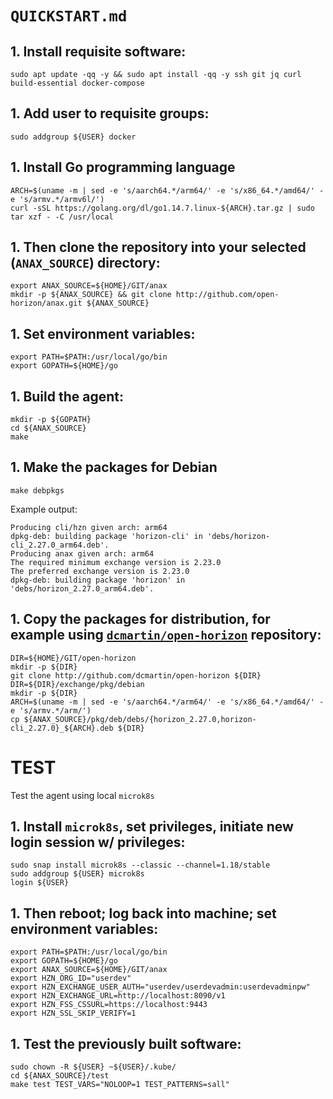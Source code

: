 # `QUICKSTART.md`

## 1. Install requisite software:

```
sudo apt update -qq -y && sudo apt install -qq -y ssh git jq curl build-essential docker-compose
```

## 1. Add user to requisite groups:

```
sudo addgroup ${USER} docker
```

## 1. Install Go programming language

```
ARCH=$(uname -m | sed -e 's/aarch64.*/arm64/' -e 's/x86_64.*/amd64/' -e 's/armv.*/armv6l/')
curl -sSL https://golang.org/dl/go1.14.7.linux-${ARCH}.tar.gz | sudo tar xzf - -C /usr/local
```

## 1. Then clone the repository into your selected (`ANAX_SOURCE`) directory:

```
export ANAX_SOURCE=${HOME}/GIT/anax
mkdir -p ${ANAX_SOURCE} && git clone http://github.com/open-horizon/anax.git ${ANAX_SOURCE}
```

## 1. Set environment variables:

```
export PATH=$PATH:/usr/local/go/bin
export GOPATH=${HOME}/go
```

## 1. Build the agent:

```
mkdir -p ${GOPATH}
cd ${ANAX_SOURCE}
make
```

## 1. Make the packages for Debian

```
make debpkgs
```

Example output:

```
Producing cli/hzn given arch: arm64
dpkg-deb: building package 'horizon-cli' in 'debs/horizon-cli_2.27.0_arm64.deb'.
Producing anax given arch: arm64
The required minimum exchange version is 2.23.0
The preferred exchange version is 2.23.0
dpkg-deb: building package 'horizon' in 'debs/horizon_2.27.0_arm64.deb'.
```

## 1. Copy the packages for distribution, for example using [`dcmartin/open-horizon`](http://github.com/dcmartin/open-horizon) repository:

```
DIR=${HOME}/GIT/open-horizon
mkdir -p ${DIR} 
git clone http://github.com/dcmartin/open-horizon ${DIR}
DIR=${DIR}/exchange/pkg/debian 
mkdir -p ${DIR} 
ARCH=$(uname -m | sed -e 's/aarch64.*/arm64/' -e 's/x86_64.*/amd64/' -e 's/armv.*/arm/')
cp ${ANAX_SOURCE}/pkg/deb/debs/{horizon_2.27.0,horizon-cli_2.27.0}_${ARCH}.deb ${DIR}
```

# TEST
Test the agent using local `microk8s`

## 1. Install `microk8s`, set privileges, initiate new login session w/ privileges:

```
sudo snap install microk8s --classic --channel=1.18/stable
sudo addgroup ${USER} microk8s
login ${USER}
```

## 1. Then reboot; log back into machine; set environment variables:

```
export PATH=$PATH:/usr/local/go/bin
export GOPATH=${HOME}/go
export ANAX_SOURCE=${HOME}/GIT/anax
export HZN_ORG_ID="userdev"
export HZN_EXCHANGE_USER_AUTH="userdev/userdevadmin:userdevadminpw"
export HZN_EXCHANGE_URL=http://localhost:8090/v1
export HZN_FSS_CSSURL=https://localhost:9443
export HZN_SSL_SKIP_VERIFY=1
```

## 1. Test the previously built software:

```
sudo chown -R ${USER} ~${USER}/.kube/
cd ${ANAX_SOURCE}/test
make test TEST_VARS="NOLOOP=1 TEST_PATTERNS=sall"
```

